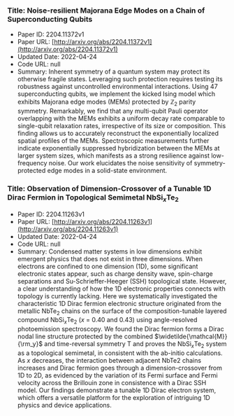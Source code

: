 ### Title: Noise-resilient Majorana Edge Modes on a Chain of Superconducting Qubits
* Paper ID: 2204.11372v1
* Paper URL: [http://arxiv.org/abs/2204.11372v1](http://arxiv.org/abs/2204.11372v1)
* Updated Date: 2022-04-24
* Code URL: null
* Summary: Inherent symmetry of a quantum system may protect its otherwise fragile
states. Leveraging such protection requires testing its robustness against
uncontrolled environmental interactions. Using 47 superconducting qubits, we
implement the kicked Ising model which exhibits Majorana edge modes (MEMs)
protected by $\mathbb{Z}_2$ parity symmetry. Remarkably, we find that any
multi-qubit Pauli operator overlapping with the MEMs exhibits a uniform decay
rate comparable to single-qubit relaxation rates, irrespective of its size or
composition. This finding allows us to accurately reconstruct the exponentially
localized spatial profiles of the MEMs. Spectroscopic measurements further
indicate exponentially suppressed hybridization between the MEMs at larger
system sizes, which manifests as a strong resilience against low-frequency
noise. Our work elucidates the noise sensitivity of symmetry-protected edge
modes in a solid-state environment.

### Title: Observation of Dimension-Crossover of a Tunable 1D Dirac Fermion in Topological Semimetal NbSi$_x$Te$_2$
* Paper ID: 2204.11263v1
* Paper URL: [http://arxiv.org/abs/2204.11263v1](http://arxiv.org/abs/2204.11263v1)
* Updated Date: 2022-04-24
* Code URL: null
* Summary: Condensed matter systems in low dimensions exhibit emergent physics that does
not exist in three dimensions. When electrons are confined to one dimension
(1D), some significant electronic states appear, such as charge density wave,
spin-charge separations and Su-Schrieffer-Heeger (SSH) topological state.
However, a clear understanding of how the 1D electronic properties connects
with topology is currently lacking. Here we systematically investigated the
characteristic 1D Dirac fermion electronic structure originated from the
metallic NbTe$_2$ chains on the surface of the composition-tunable layered
compound NbSi$_x$Te$_2$ ($x$ = 0.40 and 0.43) using angle-resolved
photoemission spectroscopy. We found the Dirac fermion forms a Dirac nodal line
structure protected by the combined $\widetilde{\mathcal{M}}{\rm_y}$ and
time-reversal symmetry T and proves the NbSi$_x$Te$_2$ system as a topological
semimetal, in consistent with the ab-initio calculations. As $x$ decreases, the
interaction between adjacent NbTe2 chains increases and Dirac fermion goes
through a dimension-crossover from 1D to 2D, as evidenced by the variation of
its Fermi surface and Fermi velocity across the Brillouin zone in consistence
with a Dirac SSH model. Our findings demonstrate a tunable 1D Dirac electron
system, which offers a versatile platform for the exploration of intriguing 1D
physics and device applications.

